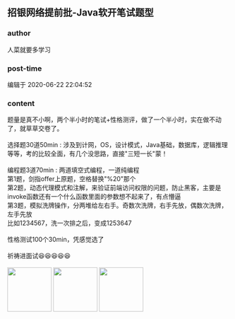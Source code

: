 ## 招银网络提前批-Java软开笔试题型
### author 
人菜就要多学习
### post-time 

编辑于  2020-06-22 22:04:52
### content 
<div class="post-topic-des nc-post-content">
 题量是真不小啊，两个半小时的笔试+性格测评，做了一个半小时，实在做不动了，就草草交卷了。
 <br/>
 <br/>
 选择题30道50min : 涉及到计网，OS，设计模式，Java基础，数据库，逻辑推理等等，考的比较全面，有几个没思路，直接"三短一长"蒙！
 <br/>
 <br/>
 编程题3道70min : 两道填空式编程，一道纯编程
 <br/>
 第1题，剑指offer上原题，空格替换"%20"那个
 <br/>
 第2题，动态代理模式和注解，来验证前端访问权限的问题，防止黑客，主要是invoke函数还有一个什么函数里面的参数想不起来了，有点懵逼
 <br/>
 第3题，模拟洗牌操作，分两堆给左右手。奇数次洗牌，右手先放，偶数次洗牌，左手先放
 <br/>
 比如1234567，洗一次排之后，变成1253647
 <br/>
 <br/>
 性格测试100个30min，凭感觉选了
 <br/>
 <br/>
 祈祷进面试😆😆😆😆😆
 <br/>
 <br/>
 <img data-card-emoji="[蒙的全对]" height="100px" src="https://uploadfiles.nowcoder.com/images/20191018/63_1571399934642_7AE5E99A8C2F19CD25F44313293553AA" width="100px"/>
 <img data-card-emoji="[笔试必过]" height="100px" src="https://uploadfiles.nowcoder.com/images/20191018/63_1571399780081_079F4FB55B755F6F198BEE97D7C95390" width="100px"/>
 <img data-card-emoji="[面试多多]" height="100px" src="https://uploadfiles.nowcoder.com/images/20191018/63_1571399156852_D642F8C3D2D6C1AB174D170D2DC8ED78" width="100px"/>
</div>
